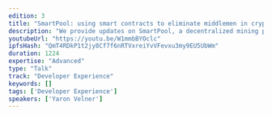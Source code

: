 ```yaml
---
edition: 3
title: "SmartPool: using smart contracts to eliminate middlemen in cryptocurrency mining"
description: "We provide updates on SmartPool, a decentralized mining pool using smart contracts. Typically, we present our findings after running SmartPool privately on the Ethereum mainnet with the highest hashrate of 30 GHs for a month."
youtubeUrl: "https://youtu.be/W1mmbBYOclc"
ipfsHash: "QmT4RDkP1t2jy8Cf7f6nRTVxreiYvVFevxu3my9EU5UbWm"
duration: 1224
expertise: "Advanced"
type: "Talk"
track: "Developer Experience"
keywords: []
tags: ['Developer Experience']
speakers: ['Yaron Velner']
---
```


